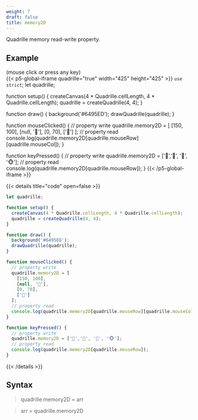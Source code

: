 ```yaml
---
weight: 7
draft: false
title: memory2D
---
```


Quadrille memory read-write property.

## Example

(mouse click or press any key)  
{{< p5-global-iframe quadrille="true" width="425" height="425" >}}
`use strict`;
let quadrille;

function setup() {
  createCanvas(4 * Quadrille.cellLength, 4 * Quadrille.cellLength);
  quadrille = createQuadrille(4, 4);
}

function draw() {
  background('#6495ED');
  drawQuadrille(quadrille);
}

function mouseClicked() {
  // property write
  quadrille.memory2D = [
    [150, 100],
    [null, '🫏'],
    [0, 70],
    ['🦂']
  ];
  // property read
  console.log(quadrille.memory2D[quadrille.mouseRow][quadrille.mouseCol]);
}

function keyPressed() {
  // property write
  quadrille.memory2D = ['🫏','🐍', '🦂', '🐵'];
  // property read
  console.log(quadrille.memory2D[quadrille.mouseRow]);
}
{{< /p5-global-iframe >}}

{{< details title="code" open=false >}}
```js
let quadrille;

function setup() {
  createCanvas(4 * Quadrille.cellLength, 4 * Quadrille.cellLength);
  quadrille = createQuadrille(4, 4);
}

function draw() {
  background('#6495ED');
  drawQuadrille(quadrille);
}

function mouseClicked() {
  // property write
  quadrille.memory2D = [
    [150, 100],
    [null, '🫏'],
    [0, 70],
    ['🦂']
  ];
  // property read
  console.log(quadrille.memory2D[quadrille.mouseRow][quadrille.mouseCol]);
}

function keyPressed() {
  // property write
  quadrille.memory2D = ['🫏','🐍', '🦂', '🐵'];
  // property read
  console.log(quadrille.memory2D[quadrille.mouseRow]);
}
```
{{< /details >}}

## Syntax

> quadrille.memory2D = arr

> arr = quadrille.memory2D